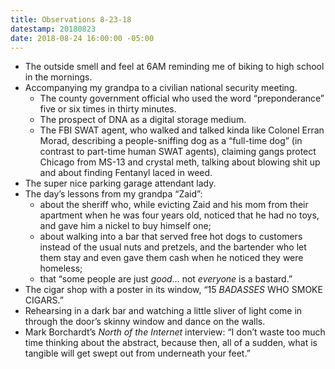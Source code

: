 ```yaml
---
title: Observations 8-23-18
datestamp: 20180823
date: 2018-08-24 16:00:00 -05:00
---
```


- The outside smell and feel at 6AM reminding me of biking to high school in the mornings.
- Accompanying my grandpa to a civilian national security meeting.
	- The county government official who used the word “preponderance” five or six times in thirty minutes.
	- The prospect of DNA as a digital storage medium.
	- The FBI SWAT agent, who walked and talked kinda like Colonel Erran Morad, describing a people-sniffing dog as a “full-time dog” (in contrast to part-time human SWAT agents), claiming gangs protect Chicago from MS-13 and crystal meth, talking about blowing shit up and about finding Fentanyl laced in weed.
- The super nice parking garage attendant lady.
- The day’s lessons from my grandpa “Zaid”:
	- about the sheriff who, while evicting Zaid and his mom from their apartment when he was four years old, noticed that he had no toys, and gave him a nickel to buy himself one;
	- about walking into a bar that served free hot dogs to customers instead of the usual nuts and pretzels, and the bartender who let them stay and even gave them cash when he noticed they were homeless;
	- that “some people are just *good*… not *everyone* is a bastard.”
- The cigar shop with a poster in its window, “15 *BADASSES* WHO SMOKE CIGARS.”
- Rehearsing in a dark bar and watching a little sliver of light come in through the door’s skinny window and dance on the walls.
- Mark Borchardt’s *North of the Internet* interview: “I don’t waste too much time thinking about the abstract, because then, all of a sudden, what is tangible will get swept out from underneath your feet.”
